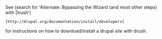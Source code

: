 See (search for 'Alternate: Bypassing the Wizard (and most other steps) with Drush')

    [http://drupal.org/documentation/install/developers]

for instructions on how to download/install a drupal site with drush.

